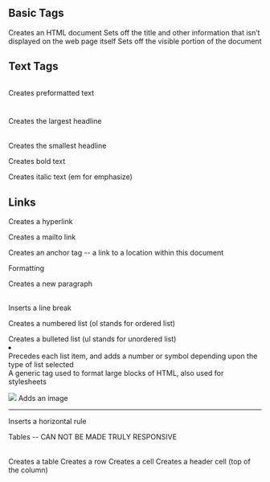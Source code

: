 ## Basic Tags
<html></html> Creates an HTML document

<head></head> Sets off the title and other information that isn’t displayed on the web page itself

<body></body> Sets off the visible portion of the document

## Text Tags
<pre></pre> Creates preformatted text

<h1></h1> Creates the largest headline

<h6></h6> Creates the smallest headline

<strong></strong> Creates bold text

<em></em> Creates italic text (em for emphasize)

## Links
<a href="URL"></a> Creates a hyperlink

<a href="mailto:EMAIL"></a> Creates a mailto link

<a href="#NAME"></a> Creates an anchor tag -- a link to a location within this document

Formatting
<p></p> Creates a new paragraph

<br /> Inserts a line break

<ol></ol> Creates a numbered list (ol stands for ordered list)

<ul></ul> Creates a bulleted list (ul stands for unordered list)

<li></li> Precedes each list item, and adds a number or symbol depending upon the type of list selected

<div> A generic tag used to format large blocks of HTML, also used for stylesheets </div>

<img src="url" /> Adds an image

<hr /> Inserts a horizontal rule

Tables -- CAN NOT BE MADE TRULY RESPONSIVE

<table></table> Creates a table

<tr></tr> Creates a row

<td></td> Creates a cell

<th></th> Creates a header cell (top of the column)